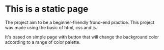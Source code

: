 # This is a static page

The project aim to be a beginner-friendly frond-end practice. This project was made using the basic of html, css and js. 

It's based on simple page with button that will change the background color according to a range of color palette.